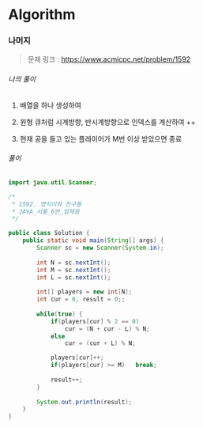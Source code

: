 # Algorithm

### 나머지

> 문제 링크 : https://www.acmicpc.net/problem/1592



###### 나의 풀이

1. 배열을 하나 생성하여

2. 원형 큐처럼 시계방향, 반시계방향으로 인덱스를 계산하여 ++

3. 현재 공을 들고 있는 플레이어가 M번 이상 받았으면 종료




###### 풀이

~~~java
import java.util.Scanner;

/*
 * 1592. 영식이와 친구들
 * JAVA_서울_6반_엄재웅
 */

public class Solution {
	public static void main(String[] args) {
		Scanner sc = new Scanner(System.in);
		
		int N = sc.nextInt();
		int M = sc.nextInt();
		int L = sc.nextInt();
		
		int[] players = new int[N];
		int cur = 0, result = 0;;
		
		while(true) {
			if(players[cur] % 2 == 0)
				cur = (N + cur - L) % N;
			else
				cur = (cur + L) % N;

			players[cur]++;
			if(players[cur] >= M)	break;
			
			result++;
		}
		
		System.out.println(result);
	}
}
~~~
